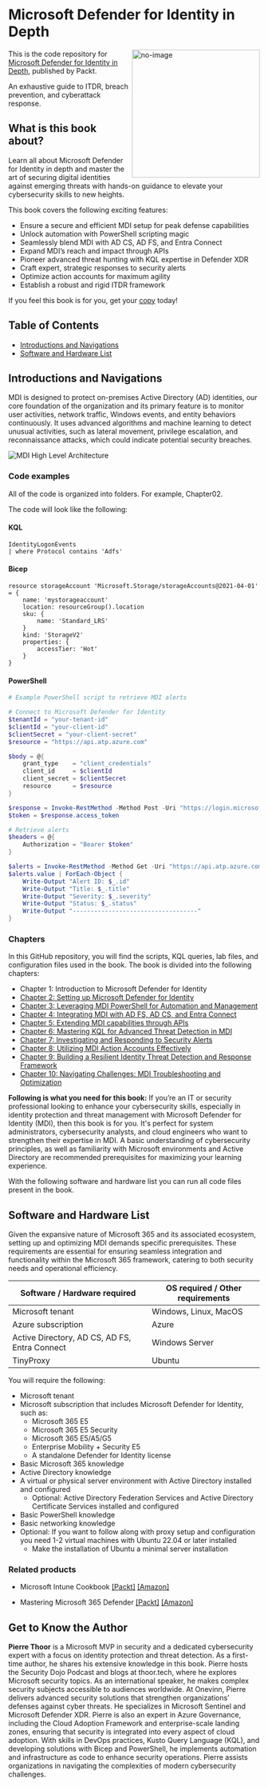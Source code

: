 # Microsoft Defender for Identity in Depth

<a href="https://www.packtpub.com/en-us/product/microsoft-defender-for-identity-in-depth-9781835884492"><img src="https://content.packt.com/B22503/cover_image_small.jpg" alt="no-image" height="256px" align="right"></a>
This is the code repository for [Microsoft Defender for Identity in Depth](https://www.packtpub.com/en-us/product/microsoft-defender-for-identity-in-depth-9781835884492), published by Packt.

An exhaustive guide to ITDR, breach prevention, and cyberattack response.

## What is this book about?
Learn all about Microsoft Defender for Identity in depth and master the art of securing digital identities against emerging threats with hands-on guidance to elevate your cybersecurity skills to new heights.

This book covers the following exciting features:
* Ensure a secure and efficient MDI setup for peak defense capabilities
* Unlock automation with PowerShell scripting magic
* Seamlessly blend MDI with AD CS, AD FS, and Entra Connect
* Expand MDI’s reach and impact through APIs
* Pioneer advanced threat hunting with KQL expertise in Defender XDR
* Craft expert, strategic responses to security alerts
* Optimize action accounts for maximum agility
* Establish a robust and rigid ITDR framework

If you feel this book is for you, get your [copy](https://www.amazon.com/Microsoft-Defender-Identity-Depth-cyberattack/dp/B0DK1HW2KX/) today!

## Table of Contents
- [Introductions and Navigations](#introductions-and-navigations)
- [Software and Hardware List](#software-and-hardware-list)

## Introductions and Navigations
MDI is designed to protect on-premises Active Directory (AD) identities, our core foundation of the organization and its primary feature is to monitor user activities, network traffic, Windows events, and entity behaviors continuously. It uses advanced algorithms and machine learning to detect unusual activities, such as lateral movement, privilege escalation, and reconnaissance attacks, which could indicate potential security breaches.

![MDI High Level Architecture](./images/MDI_High_Level_Architecture.png)

### Code examples
All of the code is organized into folders. For example, Chapter02.

The code will look like the following:

#### KQL

```kql
IdentityLogonEvents 
| where Protocol contains 'Adfs'
```

#### Bicep

```bicep
resource storageAccount 'Microsoft.Storage/storageAccounts@2021-04-01' = {
    name: 'mystorageaccount'
    location: resourceGroup().location
    sku: {
        name: 'Standard_LRS'
    }
    kind: 'StorageV2'
    properties: {
        accessTier: 'Hot'
    }
}
```

#### PowerShell

```powershell
# Example PowerShell script to retrieve MDI alerts

# Connect to Microsoft Defender for Identity
$tenantId = "your-tenant-id"
$clientId = "your-client-id"
$clientSecret = "your-client-secret"
$resource = "https://api.atp.azure.com"

$body = @{
    grant_type    = "client_credentials"
    client_id     = $clientId
    client_secret = $clientSecret
    resource      = $resource
}

$response = Invoke-RestMethod -Method Post -Uri "https://login.microsoftonline.com/$tenantId/oauth2/token" -ContentType "application/x-www-form-urlencoded" -Body $body
$token = $response.access_token

# Retrieve alerts
$headers = @{
    Authorization = "Bearer $token"
}

$alerts = Invoke-RestMethod -Method Get -Uri "https://api.atp.azure.com/v1.0/alerts" -Headers $headers
$alerts.value | ForEach-Object {
    Write-Output "Alert ID: $_.id"
    Write-Output "Title: $_.title"
    Write-Output "Severity: $_.severity"
    Write-Output "Status: $_.status"
    Write-Output "-----------------------------------"
}
```

### Chapters

In this GitHub repository, you will find the scripts, KQL queries, lab files, and configuration files used in the book. The book is divided into the following chapters:
- Chapter 1: Introduction to Microsoft Defender for Identity
- [Chapter 2: Setting up Microsoft Defender for Identity](./Chapter2/README.md)
- [Chapter 3: Leveraging MDI PowerShell for Automation and Management](./Chapter03/README.md)
- [Chapter 4: Integrating MDI with AD FS, AD CS, and Entra Connect](./Chapter04/README.md)
- [Chapter 5: Extending MDI capabilities through APIs](./Chapter05/README.md)
- [Chapter 6: Mastering KQL for Advanced Threat Detection in MDI](./Chapter06/README.md)
- [Chapter 7: Investigating and Responding to Security Alerts](./Chapter07/README.md)
- [Chapter 8: Utilizing MDI Action Accounts Effectively](./Chapter08/README.md)
- [Chapter 9: Building a Resilient Identity Threat Detection and Response Framework](./Chapter09/README.md)
- [Chapter 10: Navigating Challenges: MDI Troubleshooting and Optimization](./Chapter10/README.md)

**Following is what you need for this book:**
If you’re an IT or security professional looking to enhance your cybersecurity skills, especially in identity protection and threat management with Microsoft Defender for Identity (MDI), then this book is for you. It's perfect for system administrators, cybersecurity analysts, and cloud engineers who want to strengthen their expertise in MDI. A basic understanding of cybersecurity principles, as well as familiarity with Microsoft environments and Active Directory are recommended prerequisites for maximizing your learning experience.

With the following software and hardware list you can run all code files present in the book.

## Software and Hardware List
Given the expansive nature of Microsoft 365 and its associated ecosystem, setting up and optimizing MDI demands specific prerequisites. These requirements are essential for ensuring seamless integration and functionality within the Microsoft 365 framework, catering to both security needs and operational efficiency.

| Software / Hardware required | OS required / Other requirements |
| ------------------------------------ | ----------------------------------- |
| Microsoft tenant | Windows, Linux, MacOS |
| Azure subscription | Azure |
| Active Directory, AD CS, AD FS, Entra Connect | Windows Server |
| TinyProxy | Ubuntu |

You will require the following:
- Microsoft tenant
- Microsoft subscription that includes Microsoft Defender for Identity, such as:
    - Microsoft 365 E5
    - Microsoft 365 E5 Security
    - Microsoft 365 E5/A5/G5
    - Enterprise Mobility + Security E5
    - A standalone Defender for Identity license
- Basic Microsoft 365 knowledge
- Active Directory knowledge
- A virtual or physical server environment with Active Directory installed and configured
    - Optional: Active Directory Federation Services and Active Directory Certificate Services installed and configured 
- Basic PowerShell knowledge
- Basic networking knowledge
- Optional: If you want to follow along with proxy setup and configuration you need 1-2 virtual machines with Ubuntu 22.04 or later installed
    - Make the installation of Ubuntu a minimal server installation

### Related products
* Microsoft Intune Cookbook [[Packt]](https://www.packtpub.com/en-us/product/microsoft-intune-cookbook-9781805126546) [[Amazon]](https://www.amazon.com/dp/1805126547)

* Mastering Microsoft 365 Defender [[Packt]](https://www.packtpub.com/en-us/product/mastering-microsoft-365-defender-9781803241708) [[Amazon]](https://www.amazon.com/dp/1803241705)

## Get to Know the Author
**Pierre Thoor**
 is a Microsoft MVP in security and a dedicated cybersecurity expert with a focus on identity protection and threat detection. As a first-time author, he shares his extensive knowledge in this book. Pierre hosts the Security Dojo Podcast and blogs at thoor.tech, where he explores Microsoft security topics. As an international speaker, he makes complex security subjects accessible to audiences worldwide.
At Onevinn, Pierre delivers advanced security solutions that strengthen organizations’ defenses against cyber threats. He specializes in Microsoft Sentinel and Microsoft Defender XDR. Pierre is also an expert in Azure Governance, including the Cloud Adoption Framework and enterprise-scale landing zones, ensuring that security is integrated into every aspect of cloud adoption. With skills in DevOps practices, Kusto Query Language (KQL), and developing solutions with Bicep and PowerShell, he implements automation and infrastructure as code to enhance security operations.
Pierre assists organizations in navigating the complexities of modern cybersecurity challenges.
